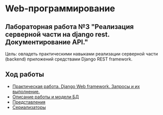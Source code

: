 # Web-программирование 

## Лабораторная работа №3 "Реализация серверной части на django rest. Документирование API."
Цель: овладеть практическими навыками реализации серверной части (backend) приложений средствами Django REST framework.

## Ход работы

* [Практическая работа. Django Web framework. Запросы и их выполнение.](practicalwork.md)
* [Описание работы и модели БД](labwork.md)
* [Представления](views.md)
* [Сериализаторы](serializers.md)
